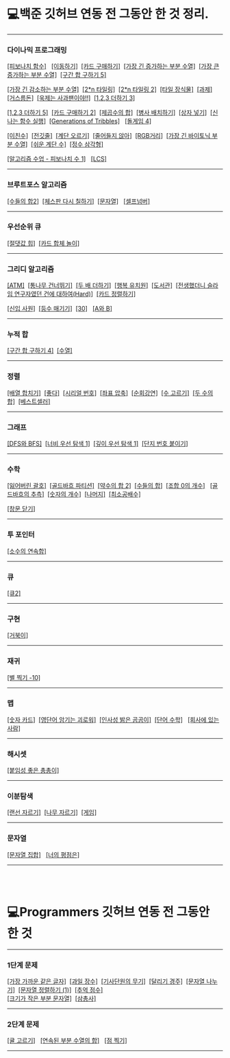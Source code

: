 
# 💻백준 깃허브 연동 전 그동안 한 것 정리.
***
### 다이나믹 프로그래밍

[[피보나치 함수]](https://github.com/tember8003/Algorithm/blob/main/%EB%B0%B1%EC%A4%80/Previous_Baekjoon/baekjoon_1003.cpp) &nbsp;  [[이동하기]](https://github.com/tember8003/cpp/blob/main/baekjoon_11048.cpp)&nbsp;
[[카드 구매하기]](https://github.com/tember8003/cpp/blob/main/baekjoon_11052.cpp)&nbsp; [[가장 긴 증가하는 부분 수열]](https://github.com/tember8003/cpp/blob/main/baekjoon_11053.cpp)&nbsp;
[[가장 큰 증가하는 부분 수열]](https://github.com/tember8003/cpp/blob/main/baekjoon_11055.cpp)&nbsp;  [[구간 합 구하기 5]](https://github.com/tember8003/cpp/blob/main/baekjoon_11660.cpp)&nbsp;

[[가장 긴 감소하는 부분 수열]](https://github.com/tember8003/cpp/blob/main/baekjoon_11722.cpp) &nbsp;[[2*n 타일링]](https://github.com/tember8003/cpp/blob/main/baekjoon_11726.cpp)&nbsp; [[2*n 타일링 2]](https://github.com/tember8003/cpp/blob/main/baekjoon_11727.cpp)&nbsp;
[[타일 장식물]](https://github.com/tember8003/cpp/blob/main/baekjoon_13301.cpp)&nbsp; [[과제]](https://github.com/tember8003/cpp/blob/main/baekjoon_13904.cpp)&nbsp;
[[거스름돈]](https://github.com/tember8003/cpp/blob/main/baekjoon_14916.cpp)&nbsp; [[욱제는 사과팬이야!!]](https://github.com/tember8003/cpp/blob/main/baekjoon_15924.cpp) &nbsp;[[1,2,3 더하기 3]](https://github.com/tember8003/cpp/blob/main/baekjoon_15988.cpp)&nbsp;

[[1,2,3 더하기 5]](https://github.com/tember8003/cpp/blob/main/baekjoon_15990.cpp)&nbsp; [[카드 구매하기 2]](https://github.com/tember8003/cpp/blob/main/baekjoon_16194.cpp)&nbsp; [[제곱수의 합]](https://github.com/tember8003/cpp/blob/main/baekjoon_1699.cpp)&nbsp;
[[병사 배치하기]](https://github.com/tember8003/cpp/blob/main/baekjoon_18353.cpp)&nbsp; [[상자 넣기]](https://github.com/tember8003/cpp/blob/main/baekjoon_1965.cpp)&nbsp;
[[신나는 함수 실행]](https://github.com/tember8003/cpp/blob/main/baekjoon_9184.cpp)&nbsp;
[[Generations of Tribbles]](https://github.com/tember8003/cpp/blob/main/baekjoon_9507.cpp) &nbsp;
[[돌게임 4]](https://github.com/tember8003/cpp/blob/main/baekjoon_9658.cpp)&nbsp;

[[이친수]](https://github.com/tember8003/cpp/blob/main/baekjoon_2193.cpp)&nbsp;
[[전깃줄]](https://github.com/tember8003/cpp/blob/main/baekjoon_2565.cpp)&nbsp;
[[계단 오르기]](https://github.com/tember8003/cpp/blob/main/baekjoon_2579.c)&nbsp;
[[줄어들지 않아]](https://github.com/tember8003/cpp/blob/main/baekjoon_2688.cpp)&nbsp; [[RGB거리]](https://github.com/tember8003/cpp/blob/main/baekjoon_1149.cpp)&nbsp;
[[가장 긴 바이토닉 부분 수열]](https://github.com/tember8003/cpp/blob/main/baekjoon_11054.cpp)&nbsp; [[쉬운 계단 수]](https://github.com/tember8003/cpp/blob/main/baekjoon_10844.cpp)&nbsp;
[[정수 삼각형]](https://github.com/tember8003/cpp/blob/main/baekjoon_1932.cpp)&nbsp; 

[[알고리즘 수업 - 피보나치 수 1]](https://github.com/tember8003/java/blob/main/baekjoon_24416.java) &nbsp; [[LCS]](https://github.com/tember8003/java/blob/main/baekjoon_9251.java) &nbsp;



***

### 브루트포스 알고리즘

[[수들의 합2]](https://github.com/tember8003/cpp/blob/main/baekjoon_2003.cpp) &nbsp;[[체스판 다시 칠하기]](https://github.com/tember8003/cpp/blob/main/baekjoon_1018.cpp)&nbsp; [[문자열]](https://github.com/tember8003/java/blob/main/baekjoon_1120.java) &nbsp;
[[셀프넘버]](https://github.com/tember8003/java/blob/main/baekjoon_4673.java) &nbsp;


***

### 우선순위 큐

[[절댓값 힙]](https://github.com/tember8003/cpp/blob/main/baekjoon_11286.cpp)&nbsp; [[카드 합체 놀이]](https://github.com/tember8003/cpp/blob/main/baekjoon_15903.cpp)&nbsp;


***

### 그리디 알고리즘

[[ATM]](https://github.com/tember8003/cpp/blob/main/baekjoon_11399.cpp)&nbsp; [[통나무 건너뛰기]](https://github.com/tember8003/cpp/blob/main/baekjoon_11497.cpp)&nbsp;
[[두 배 더하기]](https://github.com/tember8003/cpp/blob/main/baekjoon_12931.cpp)&nbsp; [[행복 유치원]](https://github.com/tember8003/cpp/blob/main/baekjoon_13164.cpp)&nbsp;
[[도서관]](https://github.com/tember8003/cpp/blob/main/baekjoon_1461.cpp) &nbsp;[[전생했더니 슬라임 연구자였던 건에 대하여(Hard)]](https://github.com/tember8003/cpp/blob/main/baekjoon_14698.cpp) &nbsp;[[카드 정렬하기]](https://github.com/tember8003/cpp/blob/main/baekjoon_1715.cpp)&nbsp;

[[신입 사원]](https://github.com/tember8003/cpp/blob/main/baekjoon_1946.cpp)&nbsp; [[등수 매기기]](https://github.com/tember8003/cpp/blob/main/baekjoon_2012.cpp)&nbsp;
[[30]](https://github.com/tember8003/java/blob/main/baekjoon_10610.java) &nbsp; [[A와 B]](https://github.com/tember8003/java/blob/main/baekjoon_12904.java) &nbsp;




***

### 누적 합

[[구간 합 구하기 4]](https://github.com/tember8003/cpp/blob/main/baekjoon_11659.cpp)&nbsp; [[수열]](https://github.com/tember8003/cpp/blob/main/baekjoon_2559.cpp)&nbsp;

***

### 정렬

[[배열 합치기]](https://github.com/tember8003/cpp/blob/main/baekjoon_11728.cpp) &nbsp;[[좋다]](https://github.com/tember8003/cpp/blob/main/baekjoon_1253.cpp)&nbsp;
[[시리얼 번호]](https://github.com/tember8003/cpp/blob/main/baekjoon_1431.cpp)&nbsp; [[좌표 압축]](https://github.com/tember8003/cpp/blob/main/baekjoon_18870.cpp)&nbsp;
[[순회강연]](https://github.com/tember8003/cpp/blob/main/baekjoon_2109.cpp)&nbsp;
[[수 고르기]](https://github.com/tember8003/cpp/blob/main/baekjoon_2230.cpp)&nbsp;
[[두 수의 합]](https://github.com/tember8003/cpp/blob/main/baekjoon_3273.cpp)&nbsp; [[베스트셀러]](https://github.com/tember8003/cpp/blob/main/baekjoon_1302.cpp)&nbsp;

***

### 그래프

[[DFS와 BFS]](https://github.com/tember8003/cpp/blob/main/baekjoon_1260.cpp)&nbsp;
[[너비 우선 탐색 1]](https://github.com/tember8003/cpp/blob/main/baekjoon_24444.cpp)&nbsp;
[[깊이 우선 탐색 1]](https://github.com/tember8003/cpp/blob/main/baekjoon_24479.cpp)&nbsp;
[[단지 번호 붙이기]](https://github.com/tember8003/cpp/blob/main/baekjoon_2667.cpp)&nbsp;

***

### 수학

[[잃어버린 괄호]](https://github.com/tember8003/cpp/blob/main/baekjoon_1541.cpp) &nbsp;[[골드바흐 파티션]](https://github.com/tember8003/cpp/blob/main/baekjoon_17103.cpp)&nbsp; [[약수의 합 2]](https://github.com/tember8003/cpp/blob/main/baekjoon_17427.cpp)&nbsp;
[[수들의 합]](https://github.com/tember8003/cpp/blob/main/baekjoon_1789.cpp)&nbsp; [[조합 0의 개수]](https://github.com/tember8003/cpp/blob/main/baekjoon_2004.cpp) &nbsp;
[[골드바흐의 추측]](https://github.com/tember8003/cpp/blob/main/baekjoon_6588.cpp)&nbsp;
[[숫자의 개수]](https://github.com/tember8003/cpp/blob/main/baekjoon_2577.c)&nbsp;
[[나머지]](https://github.com/tember8003/cpp/blob/main/baekjoon_3052.c)&nbsp;
[[최소공배수]](https://github.com/tember8003/cpp/blob/main/baekjoon_13241.cpp)&nbsp; 

[[창문 닫기]](https://github.com/tember8003/java/blob/main/baekjoon_13909.java) &nbsp;


***

### 투 포인터

[[소수의 연속합]](https://github.com/tember8003/cpp/blob/main/baekjoon_1644.cpp)&nbsp;

***

### 큐

[[큐2]](https://github.com/tember8003/cpp/blob/main/baekjoon_18258.cpp)&nbsp;

***

### 구현

[[거북이]](https://github.com/tember8003/cpp/blob/main/baekjoon_8911.cpp)&nbsp;

***

### 재귀

[[별 찍기 -10]](https://github.com/tember8003/cpp/blob/main/baekjoon_2447.cpp)&nbsp;

***

### 맵

[[숫자 카드]](https://github.com/tember8003/cpp/blob/main/baekjoon_10815.cpp) &nbsp;[[영단어 암기는 괴로워]](https://github.com/tember8003/cpp/blob/main/baekjoon_20920.cpp)&nbsp; [[인사성 밝은 곰곰이]](https://github.com/tember8003/java/blob/main/backjoon_25192.java)&nbsp;
[[단어 수학]](https://github.com/tember8003/java/blob/main/baekjoon_1339.java) &nbsp; [[회사에 있는 사람]](https://github.com/tember8003/java/blob/main/baekjoon_7785.java) &nbsp;

***

### 해시셋

[[붙임성 좋은 총총이]](https://github.com/tember8003/java/blob/main/baekjoon_26069.java) &nbsp;

***

### 이분탐색

[[랜선 자르기]](https://github.com/tember8003/cpp/blob/main/baekjoon_1654.cpp) &nbsp;[[나무 자르기]](https://github.com/tember8003/cpp/blob/main/baekjoon_2805.cpp)&nbsp;
[[게임]](https://github.com/tember8003/java/blob/main/baekjoon_1072.java) &nbsp;

***

### 문자열
[[문자열 집합]](https://github.com/tember8003/java/blob/main/baekjoon_14425.java) &nbsp; [[너의 평점은]](https://github.com/tember8003/java/blob/main/baekjoon_25206.java) &nbsp;

***
</br>
</br>

# 💻Programmers 깃허브 연동 전 그동안 한 것

***

### 1단계 문제
[[가장 가까운 같은 글자]](https://github.com/tember8003/programmers/blob/main/%EA%B0%80%EC%9E%A5%20%EA%B0%80%EA%B9%8C%EC%9A%B4%20%EA%B0%99%EC%9D%80%20%EA%B8%80%EC%9E%90.java)&nbsp;
[[과일 장수]](https://github.com/tember8003/programmers/blob/main/%EA%B3%BC%EC%9D%BC%20%EC%9E%A5%EC%88%98.java)&nbsp;
[[기사단원의 무기]](https://github.com/tember8003/programmers/blob/main/%EA%B8%B0%EC%82%AC%EB%8B%A8%EC%9B%90%EC%9D%98%20%EB%AC%B4%EA%B8%B0.java)&nbsp;
[[달리기 경주]](https://github.com/tember8003/programmers/blob/main/%EB%8B%AC%EB%A6%AC%EA%B8%B0%20%EA%B2%BD%EC%A3%BC.java)&nbsp;
[[문자열 나누기]](https://github.com/tember8003/programmers/blob/main/%EB%AC%B8%EC%9E%90%EC%97%B4%20%EB%82%98%EB%88%84%EA%B8%B0.java)&nbsp;
[[문자열 정렬하기 (1)]](https://github.com/tember8003/programmers/blob/main/%EB%AC%B8%EC%9E%90%EC%97%B4%20%EC%A0%95%EB%A0%AC%ED%95%98%EA%B8%B0%20(1).java)&nbsp;
[[추억 점수]](https://github.com/tember8003/programmers/blob/main/%EC%B6%94%EC%96%B5%EC%A0%90%EC%88%98.java)&nbsp;
<br/>
[[크기가 작은 부분 문자열]](https://github.com/tember8003/programmers/blob/main/%ED%81%AC%EA%B8%B0%EA%B0%80%20%EC%9E%91%EC%9D%80%20%EB%B6%80%EB%B6%84%20%EB%AC%B8%EC%9E%90%EC%97%B4.java)&nbsp;
[[삼총사]](https://github.com/tember8003/programmers/blob/main/%EC%82%BC%EC%B4%9D%EC%82%AC.java) &nbsp;


***

### 2단계 문제
[[귤 고르기]](https://github.com/tember8003/programmers/blob/main/%EA%B7%A4%20%EA%B3%A0%EB%A5%B4%EA%B8%B0.java) &nbsp; [[연속된 부분 수열의 합]](https://github.com/tember8003/programmers/blob/main/%EC%97%B0%EC%86%8D%EB%90%9C%20%EB%B6%80%EB%B6%84%20%EC%88%98%EC%97%B4%EC%9D%98%20%ED%95%A9.java) &nbsp;
[[점 찍기]](https://github.com/tember8003/programmers/blob/main/%EC%A0%90%20%EC%B0%8D%EA%B8%B0.java) &nbsp;

***
